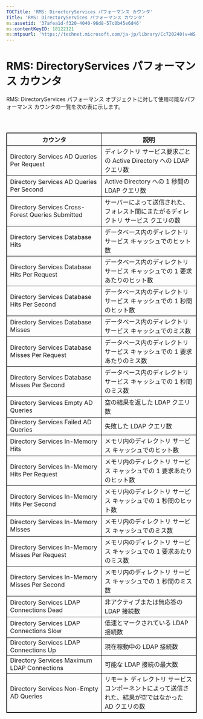 ```yaml
---
TOCTitle: 'RMS: DirectoryServices パフォーマンス カウンタ'
Title: 'RMS: DirectoryServices パフォーマンス カウンタ'
ms:assetid: '37afea1d-f320-4040-96d8-57c0b45e6d46'
ms:contentKeyID: 18122121
ms:mtpsurl: 'https://technet.microsoft.com/ja-jp/library/Cc720240(v=WS.10)'
---
```


RMS: DirectoryServices パフォーマンス カウンタ
==============================================

RMS: DirectoryServices パフォーマンス オブジェクトに対して使用可能なパフォーマンス カウンタの一覧を次の表に示します。

###  

 
<table style="border:1px solid black;">
<colgroup>
<col width="50%" />
<col width="50%" />
</colgroup>
<thead>
<tr class="header">
<th style="border:1px solid black;" >カウンタ</th>
<th style="border:1px solid black;" >説明</th>
</tr>
</thead>
<tbody>
<tr class="odd">
<td style="border:1px solid black;">Directory Services AD Queries Per Request</td>
<td style="border:1px solid black;">ディレクトリ サービス要求ごとの Active Directory への LDAP クエリ数</td>
</tr>
<tr class="even">
<td style="border:1px solid black;">Directory Services AD Queries Per Second</td>
<td style="border:1px solid black;">Active Directory への 1 秒間の LDAP クエリ数</td>
</tr>
<tr class="odd">
<td style="border:1px solid black;">Directory Services Cross-Forest Queries Submitted</td>
<td style="border:1px solid black;">サーバーによって送信された、フォレスト間にまたがるディレクトリ サービス クエリの数</td>
</tr>
<tr class="even">
<td style="border:1px solid black;">Directory Services Database Hits</td>
<td style="border:1px solid black;">データベース内のディレクトリ サービス キャッシュでのヒット数</td>
</tr>
<tr class="odd">
<td style="border:1px solid black;">Directory Services Database Hits Per Request</td>
<td style="border:1px solid black;">データベース内のディレクトリ サービス キャッシュでの 1 要求あたりのヒット数</td>
</tr>
<tr class="even">
<td style="border:1px solid black;">Directory Services Database Hits Per Second</td>
<td style="border:1px solid black;">データベース内のディレクトリ サービス キャッシュでの 1 秒間のヒット数</td>
</tr>
<tr class="odd">
<td style="border:1px solid black;">Directory Services Database Misses</td>
<td style="border:1px solid black;">データベース内のディレクトリ サービス キャッシュでのミス数</td>
</tr>
<tr class="even">
<td style="border:1px solid black;">Directory Services Database Misses Per Request</td>
<td style="border:1px solid black;">データベース内のディレクトリ サービス キャッシュでの 1 要求あたりのミス数</td>
</tr>
<tr class="odd">
<td style="border:1px solid black;">Directory Services Database Misses Per Second</td>
<td style="border:1px solid black;">データベース内のディレクトリ サービス キャッシュでの 1 秒間のミス数</td>
</tr>
<tr class="even">
<td style="border:1px solid black;">Directory Services Empty AD Queries</td>
<td style="border:1px solid black;">空の結果を返した LDAP クエリ数</td>
</tr>
<tr class="odd">
<td style="border:1px solid black;">Directory Services Failed AD Queries</td>
<td style="border:1px solid black;">失敗した LDAP クエリ数</td>
</tr>
<tr class="even">
<td style="border:1px solid black;">Directory Services In-Memory Hits</td>
<td style="border:1px solid black;">メモリ内のディレクトリ サービス キャッシュでのヒット数</td>
</tr>
<tr class="odd">
<td style="border:1px solid black;">Directory Services In-Memory Hits Per Request</td>
<td style="border:1px solid black;">メモリ内のディレクトリ サービス キャッシュでの 1 要求あたりのヒット数</td>
</tr>
<tr class="even">
<td style="border:1px solid black;">Directory Services In-Memory Hits Per Second</td>
<td style="border:1px solid black;">メモリ内のディレクトリ サービス キャッシュでの 1 秒間のヒット数</td>
</tr>
<tr class="odd">
<td style="border:1px solid black;">Directory Services In-Memory Misses</td>
<td style="border:1px solid black;">メモリ内のディレクトリ サービス キャッシュでのミス数</td>
</tr>
<tr class="even">
<td style="border:1px solid black;">Directory Services In-Memory Misses Per Request</td>
<td style="border:1px solid black;">メモリ内のディレクトリ サービス キャッシュでの 1 要求あたりのミス数</td>
</tr>
<tr class="odd">
<td style="border:1px solid black;">Directory Services In-Memory Misses Per Second</td>
<td style="border:1px solid black;">メモリ内のディレクトリ サービス キャッシュでの 1 秒間のミス数</td>
</tr>
<tr class="even">
<td style="border:1px solid black;">Directory Services LDAP Connections Dead</td>
<td style="border:1px solid black;">非アクティブまたは無応答の LDAP 接続数</td>
</tr>
<tr class="odd">
<td style="border:1px solid black;">Directory Services LDAP Connections Slow</td>
<td style="border:1px solid black;">低速とマークされている LDAP 接続数</td>
</tr>
<tr class="even">
<td style="border:1px solid black;">Directory Services LDAP Connections Up</td>
<td style="border:1px solid black;">現在稼動中の LDAP 接続数</td>
</tr>
<tr class="odd">
<td style="border:1px solid black;">Directory Services Maximum LDAP Connections</td>
<td style="border:1px solid black;">可能な LDAP 接続の最大数</td>
</tr>
<tr class="even">
<td style="border:1px solid black;">Directory Services Non-Empty AD Queries</td>
<td style="border:1px solid black;">リモート ディレクトリ サービス コンポーネントによって送信された、結果が空ではなかった AD クエリの数</td>
</tr>
</tbody>
</table>
